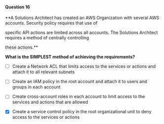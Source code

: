 #### Question  16


**A Solutions Architect has created an AWS Organization with several AWS accounts. Security policy requires that use of

specific API actions are limited across all accounts. The Solutions Architect requires a method of centrally controlling

these actions.**


**What is the SIMPLEST method of achieving the requirements?**


- [ ] Create a Network ACL that limits access to the services or actions and attach it to all relevant subnets


- [ ] Create an IAM policy in the root account and attach it to users and groups in each account


- [ ] Create cross-account roles in each account to limit access to the services and actions that are allowed


- [x] Create a service control policy in the root organizational unit to deny access to the services or actions

